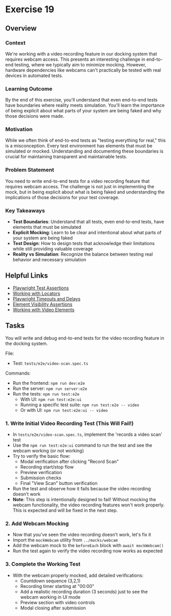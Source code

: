 # Exercise 19

## Overview

### **Context**

We're working with a video recording feature in our docking system that requires webcam access. This presents an interesting challenge in end-to-end testing, where we typically aim to minimize mocking. However, hardware dependencies like webcams can't practically be tested with real devices in automated tests.

### **Learning Outcome**

By the end of this exercise, you'll understand that even end-to-end tests have boundaries where reality meets simulation. You'll learn the importance of being explicit about what parts of your system are being faked and why those decisions were made.

### **Motivation**

While we often think of end-to-end tests as "testing everything for real," this is a misconception. Every test environment has elements that must be simulated or mocked. Understanding and documenting these boundaries is crucial for maintaining transparent and maintainable tests.

### **Problem Statement**

You need to write end-to-end tests for a video recording feature that requires webcam access. The challenge is not just in implementing the mock, but in being explicit about what is being faked and understanding the implications of those decisions for your test coverage.

### **Key Takeaways**

- **Test Boundaries**: Understand that all tests, even end-to-end tests, have elements that must be simulated
- **Explicit Mocking**: Learn to be clear and intentional about what parts of your system are being faked
- **Test Design**: How to design tests that acknowledge their limitations while still providing valuable coverage
- **Reality vs Simulation**: Recognize the balance between testing real behavior and necessary simulation

## Helpful Links

- [Playwright Test Assertions](https://playwright.dev/docs/test-assertions)
- [Working with Locators](https://playwright.dev/docs/locators)
- [Playwright Timeouts and Delays](https://playwright.dev/docs/api/class-page#page-wait-for-timeout)
- [Element Visibility Assertions](https://playwright.dev/docs/api/class-locatorassertions#locator-assertions-to-be-visible)
- [Working with Video Elements](https://playwright.dev/docs/input#upload-files)

## Tasks

You will write and debug end-to-end tests for the video recording feature in the docking system.

File:

- Test: `tests/e2e/video-scan.spec.ts`

Commands:

- Run the frontend: `npm run dev:e2e`
- Run the server: `npm run server:e2e`
- Run the tests: `npm run test:e2e`
  - With UI: `npm run test:e2e:ui`
  - Running a specific test suite: `npm run test:e2e -- video`
  - Or with UI: `npm run test:e2e:ui -- video`

### 1. Write Initial Video Recording Test (This Will Fail!)

- In `tests/e2e/video-scan.spec.ts`, implement the 'records a video scan' test
- Use the `npm run test:e2e:ui` command to run the test and see the webcam working (or not working)
- Try to verify the basic flow:
  - Modal verification after clicking "Record Scan"
  - Recording start/stop flow
  - Preview verification
  - Submission checks
  - Final "View Scan" button verification
- Run the test and observe how it fails because the video recording doesn't work
- **Note**: This step is intentionally designed to fail! Without mocking the webcam functionality, the video recording features won't work properly. This is expected and will be fixed in the next step.

### 2. Add Webcam Mocking

- Now that you've seen the video recording doesn't work, let's fix it
- Import the `mockWebcam` utility from `../mocks/webcam`
- Add the webcam mock to the `beforeEach` block with `await mockWebcam()`
- Run the test again to verify the video recording now works as expected

### 3. Complete the Working Test

- With the webcam properly mocked, add detailed verifications:
  - Countdown sequence (3,2,1)
  - Recording timer starting at "00:00"
  - Add a realistic recording duration (3 seconds) just to see the webcam working in UI mode
  - Preview section with video controls
  - Modal closing after submission
